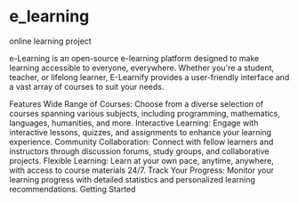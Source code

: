 # e_learning
online learning project

e-Learning is an open-source e-learning platform designed to make learning accessible to everyone, everywhere. Whether you're a student, teacher, or lifelong learner, E-Learnify provides a user-friendly interface and a vast array of courses to suit your needs.

Features
Wide Range of Courses: Choose from a diverse selection of courses spanning various subjects, including programming, mathematics, languages, humanities, and more.
Interactive Learning: Engage with interactive lessons, quizzes, and assignments to enhance your learning experience.
Community Collaboration: Connect with fellow learners and instructors through discussion forums, study groups, and collaborative projects.
Flexible Learning: Learn at your own pace, anytime, anywhere, with access to course materials 24/7.
Track Your Progress: Monitor your learning progress with detailed statistics and personalized learning recommendations.
Getting Started

